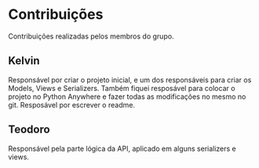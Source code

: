 # Contribuições

Contribuições realizadas pelos membros do grupo.

## Kelvin

Responsável por criar o projeto inicial, e um dos responsáveis para criar os Models, Views e Serializers. Também fiquei resposável para colocar o projeto no Python Anywhere e fazer todas as modificações no mesmo no git. Resposável por escrever o readme.

## Teodoro

Responsável pela parte lógica da API, aplicado em alguns serializers e views.
